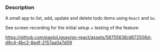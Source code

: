 ### Description
A small app to list, add, update and delete todo items using `React` and `Go`.

See screen recording for the initial setup + testing of the feature:

https://github.com/paoloLigsay/go-react/assets/58755638/d672506d-d9c4-4bc2-8edf-2157aa0a7d09

